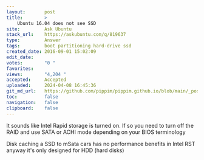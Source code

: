 ```yaml
---
layout:       post
title:        >
    Ubuntu 16.04 does not see SSD
site:         Ask Ubuntu
stack_url:    https://askubuntu.com/q/819637
type:         Answer
tags:         boot partitioning hard-drive ssd
created_date: 2016-09-01 15:02:09
edit_date:    
votes:        "0 "
favorites:    
views:        "4,204 "
accepted:     Accepted
uploaded:     2024-04-08 16:45:36
git_md_url:   https://github.com/pippim/pippim.github.io/blob/main/_posts/2016/2016-09-01-Ubuntu-16.04-does-not-see-SSD.md
toc:          false
navigation:   false
clipboard:    false
---
```


It sounds like Intel Rapid storage is turned on. If so you need to turn off the RAID and use SATA or ACHI mode depending on your BIOS terminology

Disk caching a SSD to mSata cars has no performance benefits in Intel RST anyway it's only designed for HDD (hard disks)
